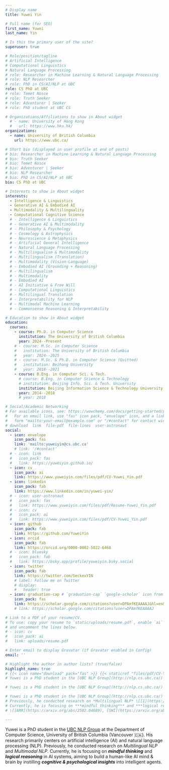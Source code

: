 ```yaml
---
# Display name
title: Yuwei Yin

# Full name (for SEO)
first_name: Yuwei
last_name: Yin

# Is this the primary user of the site?
superuser: true

# Role/position/tagline
# Artificial Intelligence
# Computational Linguistics
# Natural Language Processing
# role: Researcher in Machine Learning & Natural Language Processing
# role: NLP Researcher
# role: PhD in CS/AI/NLP at UBC
role: CS PhD at UBC
# role: Temet Nosce
# role: Truth Seeker
# role: Adventurer | Seeker
# role: PhD student at UBC CS

# Organizations/Affiliations to show in About widget
  # - name: University of Hong Kong
  #   url: https://www.hku.hk/
organizations:
  - name: University of British Columbia
    url: https://www.ubc.ca/

# Short bio (displayed in user profile at end of posts)
# bio: Researcher in Machine Learning & Natural Language Processing
# bio: Truth Seeker
# bio: Temet Nosce
# bio: Adventurer | Seeker
# bio: NLP Researcher
# bio: PhD in CS/AI/NLP at UBC
bio: CS PhD at UBC

# Interests to show in About widget
interests:
  - Intelligence & Linguistics
  - Generative AI & Embodied AI
  - Multimodality & Multilinguality
  - Computational Cognitive Science
  # - Intelligence & Linguistics
  # - Generative AI & Multimodality
  # - Philosophy & Psychology
  # - Cosmology & Astrophysics
  # - Neuroscience & Metaphysics
  # - Artificial General Intelligence
  # - Natural Language Processing
  # - Multilingualism & Multimodality
  # - Multilingualism (Translation)
  # - Multimodality (Vision-Language)
  # - Embodied AI (Grounding + Reasoning)
  # - Multilingualism
  # - Multimodality
  # - Embodied AI
  # - AI Initiative & Free Will
  # - Computational Linguistics
  # - Multilingual Translation
  # - Interpretability for NLP
  # - Multimodal Machine Learning
  # - Commonsense Reasoning & Interpretability

# Education to show in About widget
education:
  courses:
    - course: Ph.D. in Computer Science
      institution: The University of British Columbia
      year: 2024--Present
    # - course: M.Sc. in Computer Science
    #   institution: The University of British Columbia
    #   year: 2024--2025
    # - course: M.Sc. & Ph.D. in Computer Science (Quitted)
    #   institution: Beihang University
    #   year: 2018--2021
    - course: B.Eng. in Computer Sci. & Tech.
      # course: B.Eng. in Computer Science & Technology
      # institution: Beijing Info. Sci. & Tech. University
      institution: Beijing Information Science & Technology University
      year: 2014--2018
      # year: 2018

# Social/Academic Networking
# For available icons, see: https://wowchemy.com/docs/getting-started/page-builder/#icons
#   For an email link, use "fas" icon pack, "envelope" icon, and a link in the
#   form "mailto:your-email@example.com" or "/#contact" for contact widget.
# download  link  file-pdf  file-lines  user-astronaut
social:
  - icon: envelope
    icon_pack: fas
    link: 'mailto:yuweiyin@cs.ubc.ca'
    # link: '/#contact'
  # - icon: link
  #   icon_pack: fas
  #   link: https://yuweiyin.github.io/
  - icon: cv
    icon_pack: ai
    link: https://www.yuweiyin.com/files/pdf/CV-Yuwei_Yin.pdf
  - icon: linkedin
    icon_pack: fab
    link: https://www.linkedin.com/in/yuwei-yin/
  # - icon: user-astronaut
  #   icon_pack: fas
  #   link: https://www.yuweiyin.com/files/pdf/Resume-Yuwei_Yin.pdf
  # - icon: cv
  #   icon_pack: ai
  #   link: https://www.yuweiyin.com/files/pdf/CV-Yuwei_Yin.pdf
  - icon: github
    icon_pack: fab
    link: https://github.com/YuweiYin
  - icon: orcid
    icon_pack: fab
    link: https://orcid.org/0000-0002-5022-6468
  # - icon: bluesky
  #   icon_pack: fab
  #   link: https://bsky.app/profile/yuweiyin.bsky.social
  - icon: twitter
    icon_pack: fab
    link: https://twitter.com/SeckexYIN
    # label: Follow me on Twitter
    # display:
    #   header: true
  - icon: graduation-cap # `graduation-cap` `google-scholar` icon from `ai` icon pack
    icon_pack: fas
    link: https://scholar.google.com/citations?user=DPAmfKEAAAAJ&hl=en&sortby=pubdate
    # link: https://scholar.google.com/citations?user=DPAmfKEAAAAJ

# Link to a PDF of your resume/CV.
# To use: copy your resume to `static/uploads/resume.pdf`, enable `ai` icons in `params.yaml`,
# and uncomment the lines below.
# - icon: cv
#   icon_pack: ai
#   link: uploads/resume.pdf

# Enter email to display Gravatar (if Gravatar enabled in Config)
email: ''

# Highlight the author in author lists? (true/false)
highlight_name: true
# {{< icon name="download" pack="fas" >}} {{< staticref "files/pdf/CV-Yuwei_Yin.pdf" "newtab" >}}Curriculum Vitae / Résumé{{< /staticref >}} {{< staticref "files/pdf/CV-Yuwei_Yin-ZH.pdf" "newtab" >}}Chinese CV{{< /staticref >}}
# Yuwei is a PhD student in the [UBC NLP Group](http://nlp.cs.ubc.ca/) at the Department of Computer Science, University of British Columbia (Vancouver, BC, Canada). {{< icon name="link" pack="fas" >}} [MISC](https://yuweiyin.github.io/)

# Yuwei is a PhD student in the [UBC NLP Group](http://nlp.cs.ubc.ca/) at the Department of Computer Science, University of British Columbia (Vancouver :canada:). His research primarily centers on natural language processing (NLP), generative AI, and multimodality, with a current focus on mindful thinking and logical reasoning in AI systems. {{< icon name="user-astronaut" pack="fas" >}}{{< staticref "files/pdf/Resume-Yuwei_Yin.pdf" "newtab" >}}Résumé{{< /staticref >}}

# Yuwei is a PhD student in the [UBC NLP Group](http://nlp.cs.ubc.ca/) at the Department of Computer Science, University of British Columbia (Vancouver :canada:). His research primarily centers on artificial intelligence (AI) and natural language processing (NLP).
# Previously, he conducted research on *Multilingual NLP* \[[1](https://aclanthology.org/2021.acl-short.31/), [2](https://aclanthology.org/2021.findings-emnlp.260/), [3](https://www.ijcai.org/proceedings/2022/0618), [4](https://www.ijcai.org/proceedings/2022/0619), [5](https://aclanthology.org/2022.findings-emnlp.34/), [6](https://ieeexplore.ieee.org/document/9944969), [7](https://link.springer.com/chapter/10.1007/978-3-031-30675-4_34), [8](https://aclanthology.org/2023.acl-long.522/), [9](https://aclanthology.org/2024.lrec-main.948/), [10](https://www.sciencedirect.com/science/article/abs/pii/S0957417424016270)\] and *Multimodal NLP* \[[11](https://arxiv.org/abs/2304.08821), [12](https://arxiv.org/abs/2306.04387), [13](https://arxiv.org/abs/2308.00065), [14](https://aclanthology.org/2024.findings-acl.198/), [15](https://aclanthology.org/2024.acl-long.100/), [16](https://aclanthology.org/2024.sigdial-1.1/), [17](https://openreview.net/forum?id=UunCPtPOlZ)\].
# Currently, he is focusing on ***mindful thinking*** and ***logical reasoning*** in AI systems \[[18](https://arxiv.org/abs/2502.04689), [19](https://arxiv.org/abs/2503.21544), [20](https://arxiv.org/abs/2509.22887)\], aiming to bridge the gap between artificial and human intelligence by instilling ***cognitive insights*** into intelligent agents.
# \[[ARR](https://arxiv.org/abs/2502.04689), [SWI](https://arxiv.org/abs/2503.21544), [ToMA](https://arxiv.org/abs/2509.22887)\]

---
```


Yuwei is a PhD student in the [UBC NLP Group](http://nlp.cs.ubc.ca/) at the Department of Computer Science, University of British Columbia (Vancouver :canada:). His research primarily centers on artificial intelligence (AI) and natural language processing (NLP).
Previously, he conducted research on *Multilingual NLP* and *Multimodal NLP*.
Currently, he is focusing on ***mindful thinking*** and ***logical reasoning*** in AI systems, aiming to build a human-like AI mind & brain by instilling ***cognitive & psychological insights*** into intelligent agents.
